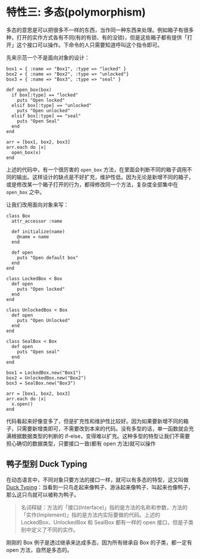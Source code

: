 # 特性三: 多态(polymorphism)

多态的意思是可以把很多不一样的东西，当作同一种东西来处理。例如箱子有很多种，打开的实作方式各有不同(有的有锁、有的没锁)，但是这些箱子都有提供「打开」这个接口可以操作。下命令的人只需要知道呼叫这个指令即可。

先来示范一个不是面向对象的设计：

```
box1 = { :name => "Box1", :type => "locked" }
box2 = { :name => "Box2", :type => "unlocked"}
box3 = { :name => "Box3", :type => "seal" }

def open_box(box)
  if box[:type] == "locked"
    puts "Open locked"
  elsif box[:type] == "unlocked"
    puts "Open unlocked"
  elsif box[:type] == "seal"
    puts "Open Seal"
  end
end

arr = [box1, box2, box3]
arr.each do |x|
  open_box(x)
end
```

上述的代码中，有一个很厉害的 `open_box` 方法，在里面会判断不同的箱子调用不同的输出。这样设计的缺点是不好扩充，维护性低。因为无论是新增不同的箱子，或是修改某一个箱子打开的行为，都得修改同一个方法，复杂度全部集中在 `open_box` 之中。

让我们改用面向对象来写：

```
class Box
  attr_accessor :name

  def initialize(name)
    @name = name
  end

  def open
    puts "Open default box"
  end
end

class LockedBox < Box
  def open
    puts "Open locked"
  end
end

class UnlockedBox < Box
  def open
    puts "Open Unlocked"
  end
end

class SealBox < Box
  def open
    puts "Open seal"
  end
end

box1 = LockedBox.new("Box1")
box2 = UnlockedBox.new("Box2")
box3 = SealBox.new("Box3")

arr = [box1, box2, box3]
arr.each do |x|
  x.open()
end
```

代码看起来好像变多了，但是扩充性和维护性比较好。因为如果要新增不同的箱子，只需要新增类即可，不需要改到本来的代码。没有多型的话，单一函数就会充满根据数据类型的判断的 if-else，变得难以扩充。这种多型的特型让我们不需要担心确切的数据类型，只要接口一致(都有 open 方法)就可以操作

## 鸭子型别 Duck Typing

在动态语言中，不同对象只要方法的接口一样，就可以有多态的特型，这又叫做 [Duck Typing](https://zh.wikipedia.org/wiki/鸭子类型)：当看到一只鸟走起来像鸭子、游泳起来像鸭子、叫起来也像鸭子，那么这只鸟就可以被称为鸭子。

> 名词释疑：方法的「接口(Interface)」指的是方法的名称和参数，方法的「实作(Implement)」指的是方法内实际要做的代码。上述的 LockedBox、UnlockedBox 和 SealBox 都有一样的 open 接口，但是子类别中定义了不同的实作。

刚刚的 Box 例子是透过继承来达成多态，因为所有继承自 Box 的子类，都一定有 open 方法，自然是多态的。
